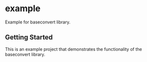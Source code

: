 # example

Example for baseconvert library.

## Getting Started

This is an example project that demonstrates the functionality of 
the baseconvert library.
